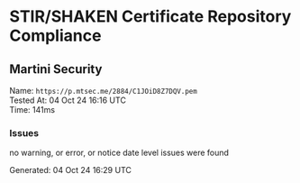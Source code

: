 # STIR/SHAKEN Certificate Repository Compliance

## Martini Security

Name: `https://p.mtsec.me/2884/C1JOiD8Z7DQV.pem`\
Tested At: 04 Oct 24 16:16 UTC\
Time: 141ms

### Issues

no warning, or error, or notice date level issues were found

Generated: 04 Oct 24 16:29 UTC